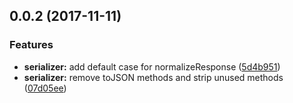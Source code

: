 <a name="0.0.2"></a>
## 0.0.2 (2017-11-11)


### Features

* **serializer:** add default case for normalizeResponse ([5d4b951](https://github.com/parch-js/json-serializer/commit/5d4b951))
* **serializer:** remove toJSON methods and strip unused methods ([07d05ee](https://github.com/parch-js/json-serializer/commit/07d05ee))



